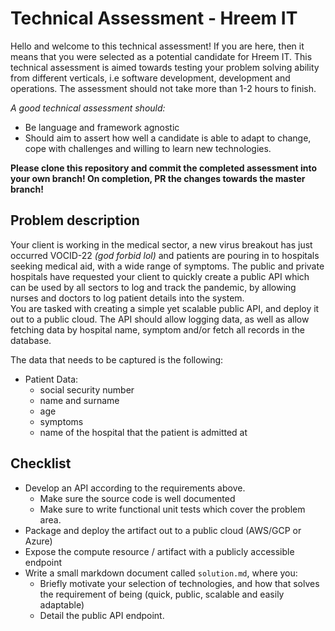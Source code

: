 # Technical Assessment - Hreem IT
Hello and welcome to this technical assessment! If you are here, then it means that you were selected as a potential candidate for Hreem IT. 
This technical assessment is aimed towards testing your problem solving ability from different verticals, i.e software development, development and operations. 
The assessment should not take more than 1-2 hours to finish.

*A good technical assessment should:*
- Be language and framework agnostic
- Should aim to assert how well a candidate is able to adapt to change, cope with challenges and willing to learn new technologies.

**Please clone this repository and commit the completed assessment into your own branch! On completion, PR the changes towards the master branch!**

## Problem description
Your client is working in the medical sector, a new virus breakout has just occurred VOCID-22 *(god forbid lol)* and patients are pouring in to hospitals seeking medical aid, with a wide range of symptoms.
The public and private hospitals have requested your client to quickly create a public API which can be used by all sectors to log and track the pandemic, by allowing nurses and doctors to log patient details into the system.   
You are tasked with creating a simple yet scalable public API, and deploy it out to a public cloud. The API should allow logging data, as well as allow fetching data by hospital name, symptom and/or fetch all records in the database.

The data that needs to be captured is the following:
- Patient Data:
  - social security number
  - name and surname
  - age
  - symptoms
  - name of the hospital that the patient is admitted at
  
  

## Checklist  

- Develop an API according to the requirements above.
  - Make sure the source code is well documented
  - Make sure to write functional unit tests which cover the problem area.
- Package and deploy the artifact out to a public cloud (AWS/GCP or Azure)
- Expose the compute resource / artifact with a publicly accessible endpoint 
- Write a small markdown document called `solution.md`, where you:
  - Briefly motivate your selection of technologies, and how that solves the requirement of being (quick, public, scalable and easily adaptable)
  - Detail the public API endpoint.
